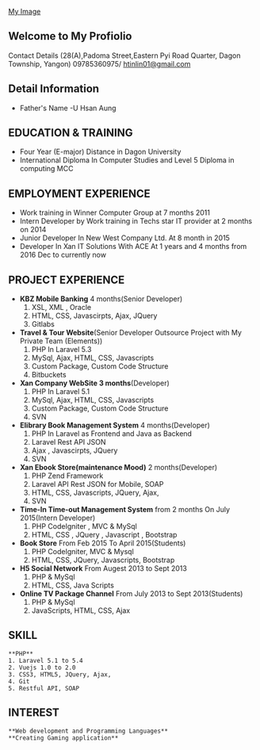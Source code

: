 [My Image](Profile.jpg)

## Welcome to My Profiolio

Contact Details (28(A),Padoma Street,Eastern Pyi Road Quarter, Dagon Township, Yangon)
				09785360975/ htinlin01@gmail.com



## Detail Information
-	Father's Name  -U Hsan Aung

## EDUCATION & TRAINING
-	Four Year (E-major) Distance in Dagon University
-	International Diploma In Computer Studies and Level 5 Diploma in computing MCC

## EMPLOYMENT EXPERIENCE
-	Work training in Winner Computer Group at 7 months 2011
-	Intern Developer by Work training in Techs star IT provider at 2 months on 2014
-	Junior Developer In New West Company Ltd. At 8 month in 2015
-	Developer In Xan IT Solutions With ACE At 1 years and 4 months from 2016 Dec to currently now

## PROJECT EXPERIENCE
-	**KBZ Mobile Banking** 4 months(Senior Developer)
	1. XSL, XML , Oracle
	2. HTML, CSS, Javascirpts, Ajax, JQuery
	3. Gitlabs 
-	**Travel & Tour Website**(Senior Developer Outsource Project with My Private Team (Elements))
	1. PHP In Laravel 5.3
	2. MySql, Ajax, HTML, CSS, Javascripts
	3. Custom Package, Custom Code Structure
	4. Bitbuckets
-	**Xan Company WebSite 3 months**(Developer)
	1. PHP In Laravel 5.1
	2. MySql, Ajax, HTML, CSS, Javascripts
	3. Custom Package, Custom Code Structure
	4. SVN
-	**Elibrary Book Management System** 4 months(Developer)
	1. PHP In Laravel as Frontend and Java as Backend
	2. Laravel Rest API JSON 
	3. Ajax , Javascirpts, JQuery
	4. SVN
-	**Xan Ebook Store(maintenance Mood)** 2 months(Developer)
	1. PHP Zend Framework 
	2. Laravel API Rest JSON for Mobile, SOAP
	3. HTML, CSS, Javascripts, JQuery, Ajax,  
	4. SVN
-	**Time-In Time-out Management System** from 2 months On July 2015(Intern Developer)
	1. PHP CodeIgniter , MVC & MySql
	2. HTML, CSS , JQuery , Javascript , Bootstrap
-	**Book Store** 				From Feb 2015 To April 2015(Students)
	1. PHP CodeIgniter, MVC & Mysql
	2. HTML, CSS, JQuery, Javascripts, Bootstrap
-	**H5 Social Network** 		From Augest 2013 to Sept 2013
	1. PHP & MySql
	2. HTML, CSS, Java Scripts
-	**Online TV Package Channel**	From July 2013 to Sept 2013(Students)
	1. PHP & MySql
	2. JavaScripts, HTML, CSS, Ajax

## SKILL
	**PHP**
	1. Laravel 5.1 to 5.4
	2. Vuejs 1.0 to 2.0
	3. CSS3, HTML5, JQuery, Ajax, 
	4. Git
	5. Restful API, SOAP

## INTEREST
	**Web development and Programming Languages**
	**Creating Gaming application**











